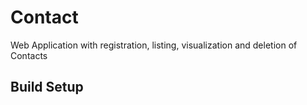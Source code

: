 # Contact
Web Application with registration, listing, visualization and deletion of Contacts

## Build Setup
